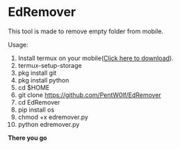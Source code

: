 # EdRemover
This tool is made to remove empty folder from mobile.

Usage: 

1) Install termux on your mobile(<a href = "https://play.google.com/store/apps/details?id=com.termux">Click here to download</a>).
2) termux-setup-storage
3) pkg install git
4) pkg install python
5) cd $HOME
6) git clone https://github.com/PentW0lf/EdRemover
7) cd EdRemover
8) pip install os
9) chmod +x edremover.py
10) python edremover.py

<b> There you go </b>

